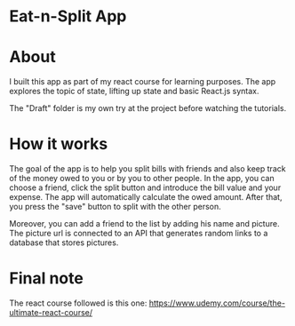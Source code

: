 # Eat-n-Split App

# About

I built this app as part of my react course for learning purposes. The app explores the topic of state, lifting up state and basic React.js syntax. 

The "Draft" folder is my own try at the project before watching the tutorials.

# How it works

The goal of the app is to help you split bills with friends and also keep track of the money owed to you or by you to other people. In the app, you can choose a friend, click the split button and introduce the bill value and your expense. The app will automatically calculate the owed amount. After that, you press the "save" button to split with the other person. 

Moreover, you can add a friend to the list by adding his name and picture. The picture url is connected to an API that generates random links to a database that stores pictures. 

# Final note

The react course followed is this one:
https://www.udemy.com/course/the-ultimate-react-course/


